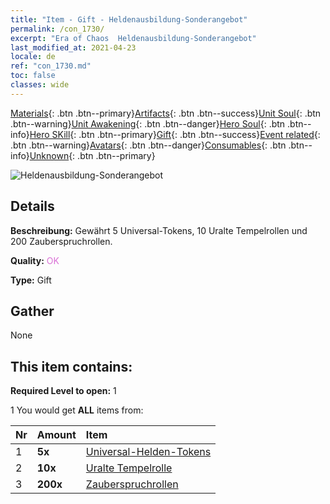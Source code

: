 ```yaml
---
title: "Item - Gift - Heldenausbildung-​Sonderangebot"
permalink: /con_1730/
excerpt: "Era of Chaos  Heldenausbildung-​Sonderangebot"
last_modified_at: 2021-04-23
locale: de
ref: "con_1730.md"
toc: false
classes: wide
---
```

 [Materials](/ItemsDE/){: .btn .btn--primary}[Artifacts](/ItemsDE/Artifacts/){: .btn .btn--success}[Unit Soul](/ItemsDE/UnitSoul/){: .btn .btn--warning}[Unit Awakening](/ItemsDE/UnitAwakening/){: .btn .btn--danger}[Hero Soul](/ItemsDE/HeroSoul/){: .btn .btn--info}[Hero SKill](/ItemsDE/HeroSkill/){: .btn .btn--primary}[Gift](/ItemsDE/Gift/){: .btn .btn--success}[Event related](/ItemsDE/Events/){: .btn .btn--warning}[Avatars](/ItemsDE/Avatars/){: .btn .btn--danger}[Consumables](/ItemsDE/Consumables/){: .btn .btn--info}[Unknown](/ItemsDE/Unknown/){: .btn .btn--primary}

 ![Heldenausbildung-​Sonderangebot](/images/t/i_907346.png)

## Details
 **Beschreibung:** Gewährt 5 Universal-Tokens, 10 Uralte Tempelrollen und 200 Zauberspruchrollen.

 **Quality:** <span style="color: #DA70D6">OK</span>

 **Type:** Gift

## Gather

  None

## This item contains:

 **Required Level to open:** 1

 1 You would get **ALL** items  from:

  | Nr | Amount |     Item    |
  |:---|:-------|:------------|
  | 1 |  **5x** | [Universal-Helden-Tokens](/ItemsDE/her_358/) |  | 
  | 2 |  **10x** | [Uralte Tempelrolle](/ItemsDE/con_697/) |  | 
  | 3 |  **200x** | [Zauberspruchrollen](/ItemsDE/con_694/) |  | 
